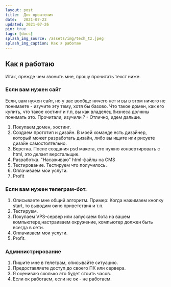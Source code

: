 ```yaml
---
layout: post
title:  Для прочтения
date:   2021-07-23
updated: 2021-07-26
pin: true
tags: [docs]
splash_img_source: /assets/img/tech_tz.jpeg
splash_img_caption: Как я работаю
---
```

## Как я работаю

Итак, прежде чем звонить мне, прошу прочитать текст ниже. 

### Если вам нужен сайт 

Если, вам нужен сайт, но у вас вообще ничего нет и вы в этом ничего не понимаете - изучите эту тему, хотя бы базово. Что такое домен, как его купить, что такое хостинг и т.п, вы как владелец бизнеса должны понимать это. Прочитали, изучили ? - Отлично, идем дальше. 

1. Покупаем домен, хостинг. 
2. Создаем прототип и дизайн. В моей команде есть дизайнер, который может разработать дизайн, либо вы ищите или рисуете дизайн самостоятельно. 
3. Верстка. После создания psd макета, его нужно конвертировать с html, это делает верстальщик. 
4. Разработка. "Насаживаю" html-файлы на CMS
5. Тестирование. Тестируем что получилось. 
6. Оплачиваем мои услуги. 
7. Profit


### Если вам нужен телеграм-бот. 

1. Описываете мне общий алгоритм. 
Пример: Когда нажимаем кнопку start, то выводим окно приветствия и т.п. 
2. Тестируем. 
3. Покупаем VPS-сервер или запускаем бота на вашем компьютере,настраиваем окружение, компьютер должен быть всегда в сети. 
4. Оплачиваем мои услуги. 
5. Profit. 


### Администрирование 

1. Пишите мне в телеграм, описывайте ситуацию. 
2. Предоставляете доступ до своего ПК или сервера. 
3. Я оцениваю сколько это будет стоить часов. 
4. Если ок работаем, если не ок - не работаем. 



